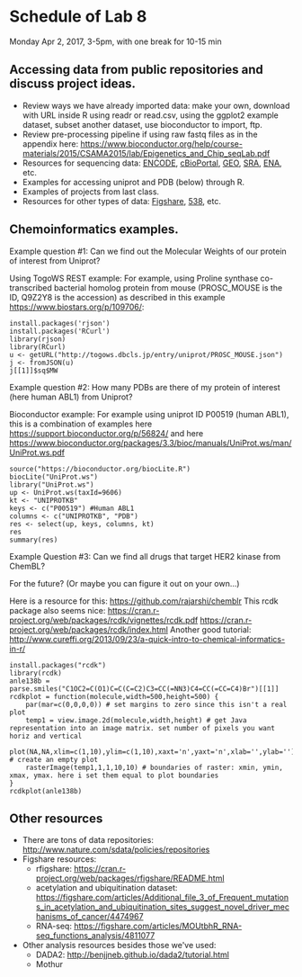 # Schedule of Lab 8

Monday Apr 2, 2017, 3-5pm, with one break for 10-15 min

## Accessing data from public repositories and discuss project ideas.

- Review ways we have already imported data: make your own, download with URL inside R using readr or read.csv, using the ggplot2 example dataset, subset another dataset, use bioconductor to import, ftp.
- Review pre-processing pipeline if using raw fastq files as in the appendix here: https://www.bioconductor.org/help/course-materials/2015/CSAMA2015/lab/Epigenetics_and_Chip_seqLab.pdf
- Resources for sequencing data: [ENCODE](https://www.encodeproject.org/), [cBioPortal](http://www.cbioportal.org/), [GEO](https://www.ncbi.nlm.nih.gov/geo/), [SRA](https://www.ncbi.nlm.nih.gov/sra/?term=h3k27ac+histone+chip), [ENA](http://www.ebi.ac.uk/ena/data/search?query=h3k27ac+histone+chip), etc.
- Examples for accessing uniprot and PDB (below) through R.
- Examples of projects from last class.
- Resources for other types of data: [Figshare](https://figshare.com/browse), [538](https://github.com/fivethirtyeight), etc.

## Chemoinformatics examples.

Example question #1: Can we find out the Molecular Weights of our protein of interest from Uniprot?

Using TogoWS REST example:
For example, using Proline synthase co-transcribed bacterial homolog protein from mouse (PROSC_MOUSE is the ID, Q9Z2Y8 is the accession) as described in this example
https://www.biostars.org/p/109706/:

```
install.packages('rjson')
install.packages('RCurl')
library(rjson)
library(RCurl)
u <- getURL("http://togows.dbcls.jp/entry/uniprot/PROSC_MOUSE.json")
j <- fromJSON(u)
j[[1]]$sq$MW
```

Example question #2: How many PDBs are there of my protein of interest (here human ABL1) from Uniprot?

Bioconductor example:
For example using uniprot ID P00519 (human ABL1), this is a combination of examples here https://support.bioconductor.org/p/56824/ and here https://www.bioconductor.org/packages/3.3/bioc/manuals/UniProt.ws/man/UniProt.ws.pdf

```
source("https://bioconductor.org/biocLite.R")
biocLite("UniProt.ws")
library("UniProt.ws")
up <- UniProt.ws(taxId=9606)
kt <- "UNIPROTKB"
keys <- c("P00519") #Human ABL1
columns <- c("UNIPROTKB", "PDB")
res <- select(up, keys, columns, kt)
res
summary(res)
```

Example Question #3: Can we find all drugs that target HER2 kinase from ChemBL?

For the future? (Or maybe you can figure it out on your own...)

Here is a resource for this: https://github.com/rajarshi/chemblr
This rcdk package also seems nice: https://cran.r-project.org/web/packages/rcdk/vignettes/rcdk.pdf
https://cran.r-project.org/web/packages/rcdk/index.html
Another good tutorial: http://www.cureffi.org/2013/09/23/a-quick-intro-to-chemical-informatics-in-r/

```
install.packages("rcdk")
library(rcdk)
anle138b = parse.smiles("C1OC2=C(O1)C=C(C=C2)C3=CC(=NN3)C4=CC(=CC=C4)Br")[[1]]
rcdkplot = function(molecule,width=500,height=500) {
    par(mar=c(0,0,0,0)) # set margins to zero since this isn't a real plot
    temp1 = view.image.2d(molecule,width,height) # get Java representation into an image matrix. set number of pixels you want horiz and vertical
    plot(NA,NA,xlim=c(1,10),ylim=c(1,10),xaxt='n',yaxt='n',xlab='',ylab='') # create an empty plot
    rasterImage(temp1,1,1,10,10) # boundaries of raster: xmin, ymin, xmax, ymax. here i set them equal to plot boundaries
}
rcdkplot(anle138b)
```

## Other resources

- There are tons of data repositories: http://www.nature.com/sdata/policies/repositories
- Figshare resources: 
  - rfigshare: https://cran.r-project.org/web/packages/rfigshare/README.html
  - acetylation and ubiquitination dataset: https://figshare.com/articles/Additional_file_3_of_Frequent_mutations_in_acetylation_and_ubiquitination_sites_suggest_novel_driver_mechanisms_of_cancer/4474967
  - RNA-seq: https://figshare.com/articles/MOUtbhR_RNA-seq_functions_analysis/4811077
- Other analysis resources besides those we've used:
  - DADA2: http://benjjneb.github.io/dada2/tutorial.html
  - Mothur 



